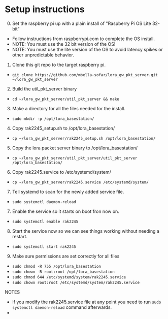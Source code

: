 # Setup instructions

0. Set the raspberry pi up with a plain install of "Raspberry Pi OS Lite 32-bit"
  - Follow instructions from raspberrypi.com to complete the OS install.
  - NOTE: You must use the 32 bit version of the OS!
  - NOTE: You must use the lite version of the OS to avoid latency spikes or other unpredictable behavior.

1. Clone this git repo to the target raspberry pi.
  - `git clone https://github.com/mbella-sofar/lora_gw_pkt_server.git ~/lora_gw_pkt_server`

2. Build the util_pkt_server binary
  - `cd ~/lora_gw_pkt_server/util_pkt_server && make`

3. Make a directory for all the files needed for the install.
  - `sudo mkdir -p /opt/lora_basestation/`

4. Copy rak2245_setup.sh to /opt/lora_basestation/
  - `cp ~/lora_gw_pkt_server/rak2245_setup.sh /opt/lora_basestation/`

5. Copy the lora packet server binary to /opt/lora_basestation/
  - `cp ~/lora_gw_pkt_server/util_pkt_server/util_pkt_server /opt/lora_basestation/`

6. Copy rak2245.service to /etc/systemd/system/
  - `cp ~/lora_gw_pkt_server/rak2245.service /etc/systemd/system/`

7. Tell systemd to scan for the newly added service file.
  - `sudo systemctl daemon-reload`

7. Enable the service so it starts on boot fron now on.
  - `sudo systemctl enable rak2245`

8. Start the service now so we can see things working without needing a restart.
  - `sudo systemctl start rak2245`

9. Make sure permissions are set correctly for all files
  - `sudo chmod -R 755 /opt/lora_basestation`
  - `sudo chown -R root:root /opt/lora_basestation`
  - `sudo chmod 644 /etc/systemd/system/rak2245.service`
  - `sudo chown root:root /etc/systemd/system/rak2245.service`


NOTES
 - If you modify the rak2245.service file at any point you need to run `sudo systemctl daemon-reload` command afterwards.
 - 
